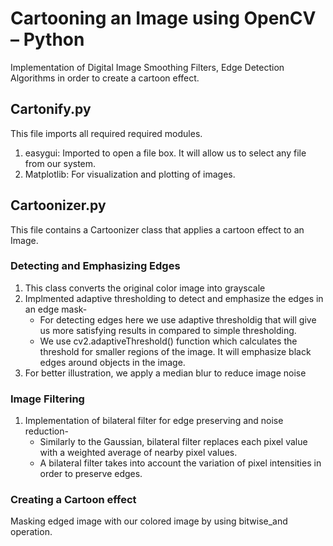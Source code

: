 
# Cartooning an Image using OpenCV – Python
Implementation of Digital Image Smoothing Filters, Edge Detection Algorithms in order to create a cartoon effect.

## Cartonify.py
This file imports all required required modules.<br/>
   1. easygui: Imported to open a file box. It will allow us to select any file from our system.<br/>
   2. Matplotlib: For visualization and plotting of images.


## Cartoonizer.py
This file contains a Cartoonizer class that applies a cartoon effect to an Image.

### Detecting and Emphasizing Edges
   1. This class converts the original color image into grayscale
   2. Implmented adaptive thresholding to detect and emphasize the edges in an edge mask-
        + For detecting edges here we use adaptive thresholdig that will give us more satisfying results in compared to simple thresholding. 
        + We use cv2.adaptiveThreshold() function which calculates the threshold for smaller regions of the image.  It will emphasize black edges around objects in the image. 
   3. For better illustration, we apply a median blur to reduce image noise

### Image Filtering
   1. Implementation of bilateral filter for edge preserving and noise reduction-
        + Similarly to the Gaussian, bilateral filter replaces each pixel value with a weighted average of nearby pixel values. 
        + A bilateral filter takes into account the variation of pixel intensities in order to preserve edges.

 ### Creating a Cartoon effect
   Masking edged image with our colored image by using bitwise_and operation.
